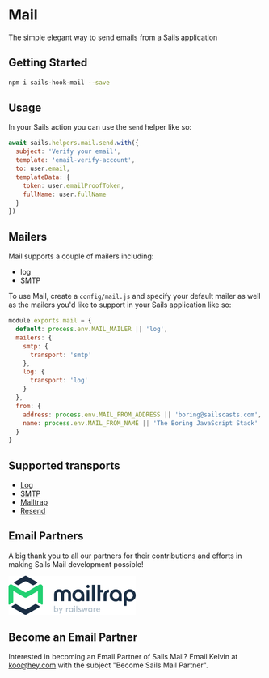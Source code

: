 # Mail

The simple elegant way to send emails from a Sails application

## Getting Started

```sh
npm i sails-hook-mail --save
```

## Usage

In your Sails action you can use the `send` helper like so:

```js
await sails.helpers.mail.send.with({
  subject: 'Verify your email',
  template: 'email-verify-account',
  to: user.email,
  templateData: {
    token: user.emailProofToken,
    fullName: user.fullName
  }
})
```

## Mailers

Mail supports a couple of mailers including:

- log
- SMTP

To use Mail, create a `config/mail.js` and specify your default mailer as well as the mailers you'd like to support in your Sails application like so:

```js
module.exports.mail = {
  default: process.env.MAIL_MAILER || 'log',
  mailers: {
    smtp: {
      transport: 'smtp'
    },
    log: {
      transport: 'log'
    }
  },
  from: {
    address: process.env.MAIL_FROM_ADDRESS || 'boring@sailscasts.com',
    name: process.env.MAIL_FROM_NAME || 'The Boring JavaScript Stack'
  }
}
```

## Supported transports

- [Log](https://docs.sailscasts.com/mail/local-development#log-transport)
- [SMTP](https://docs.sailscasts.com/mail/smtp-transport)
- [Mailtrap](https://docs.sailscasts.com/mail/mailtrap-transport)
- [Resend](https://docs.sailscasts.com/mail/resend-transport)

## Email Partners

A big thank you to all our partners for their contributions and efforts in making Sails Mail development possible!

<div style="display: flex; gap: 30px;">
  <a href="https://mailtrap.io?utm_source=sails-hook-mail">
    <img src=".github/partners/mailtrap.png" alt="Mailtrap" style="max-width: 50%;">
  </a>
</div>

## Become an Email Partner

Interested in becoming an Email Partner of Sails Mail? Email Kelvin at [koo@hey.com](mailto:koo@hey.com?subject=Become%20Sails%20Mail%20Partner) with the subject "Become Sails Mail Partner".
